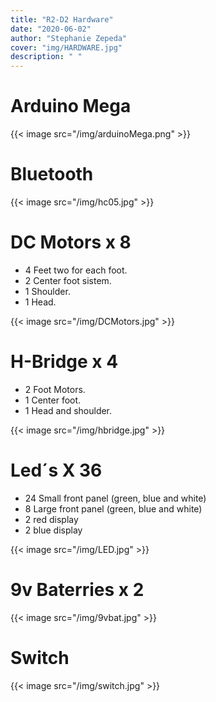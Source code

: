 ```yaml
---
title: "R2-D2 Hardware"
date: "2020-06-02"
author: "Stephanie Zepeda"
cover: "img/HARDWARE.jpg"
description: " "
---
```



# Arduino Mega

{{< image src="/img/arduinoMega.png" >}}

# Bluetooth

{{< image src="/img/hc05.jpg" >}}

# DC Motors x 8

* 4 Feet two for each foot.
* 2 Center foot sistem.
* 1 Shoulder.
* 1 Head.

{{< image src="/img/DCMotors.jpg" >}}

# H-Bridge x 4

* 2 Foot Motors.
* 1 Center foot.
* 1 Head and shoulder.

{{< image src="/img/hbridge.jpg" >}}

# Led´s X 36

* 24 Small front panel (green, blue and white)
* 8 Large front panel (green, blue and white)
* 2 red display
* 2 blue display

{{< image src="/img/LED.jpg" >}}


# 9v Baterries x 2

{{< image src="/img/9vbat.jpg" >}}

# Switch

{{< image src="/img/switch.jpg" >}}
